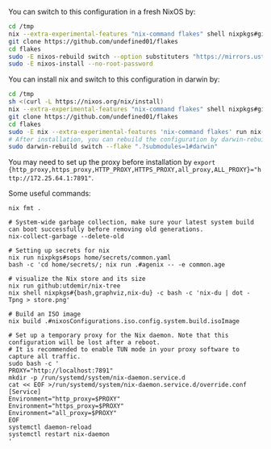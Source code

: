 
You can switch to this configuration in a fresh NixOS by:

``` bash
cd /tmp
nix --extra-experimental-features "nix-command flakes" shell nixpkgs#git
git clone https://github.com/undefined01/flakes
cd flakes
sudo -E nixos-rebuild switch --option substituters "https://mirrors.ustc.edu.cn/nix-channels/store https://nix-community.cachix.org https://cache.nixos.org/" --flake ".?submodules=1#wsl"
sudo -E nixos-install --no-root-password 
```

You can install nix and switch to this configuration in darwin by:
``` bash
cd /tmp
sh <(curl -L https://nixos.org/nix/install)
nix --extra-experimental-features "nix-command flakes" shell nixpkgs#git
git clone https://github.com/undefined01/flakes
cd flakes
sudo -E nix --extra-experimental-features 'nix-command flakes' run nix-darwin -- switch --flake ".?submodules=1#darwin"
# After installation, you can rebuild the configuration by darwin-rebuild
sudo darwin-rebuild switch --flake ".?submodules=1#darwin"
```

You may need to set up the proxy before installation by `export {http_proxy,https_proxy,HTTP_PROXY,HTTPS_PROXY,all_proxy,ALL_PROXY}="http://172.25.64.1:7891"`.

Some useful commands:

```
nix fmt .

# System-wide garbage collection, make sure your latest system build can boot successfully before removing old generations.
nix-collect-garbage --delete-old

# Setting up secrets for nix
nix run nixpkgs#sops home/secrets/common.yaml
bash -c 'cd home/secrets/; nix run .#agenix -- -e common.age

# visualize the Nix store and its size
nix run github:utdemir/nix-tree
nix shell nixpkgs#{bash,graphviz,nix-du} -c bash -c 'nix-du | dot -Tpng > store.png'

# Build an ISO image
nix build .#nixosConfigurations.iso.config.system.build.isoImage

# Set up a temporary proxy for the Nix daemon. Note that this configuration will be lost after a reboot.
# It is recommended to enable TUN mode in your proxy software to capture all traffic.
sudo bash -c '
PROXY="http://localhost:7891"
mkdir -p /run/systemd/system/nix-daemon.service.d
cat << EOF >/run/systemd/system/nix-daemon.service.d/override.conf  
[Service]
Environment="http_proxy=$PROXY"
Environment="https_proxy=$PROXY"
Environment="all_proxy=$PROXY"
EOF
systemctl daemon-reload
systemctl restart nix-daemon
'
```
